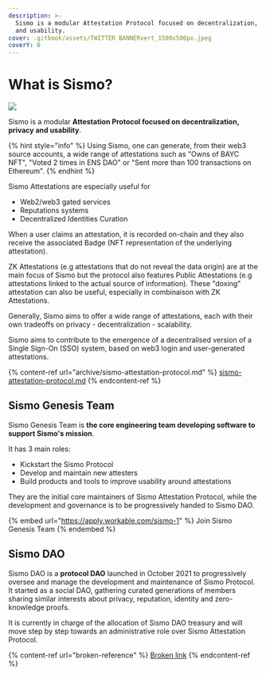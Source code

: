 ```yaml
---
description: >-
  Sismo is a modular Attestation Protocol focused on decentralization, privacy
  and usability.
cover: .gitbook/assets/TWITTER BANNERvert_1500x500px.jpeg
coverY: 0
---
```


# What is Sismo?

![](<.gitbook/assets/1. MAIN LOGO+SISMO\_400x850.png>)

Sismo is a modular **Attestation Protocol focused on decentralization, privacy and usability**.&#x20;

{% hint style="info" %}
Using Sismo, one can generate, from their web3 source accounts, a wide range of attestations such as "Owns of BAYC NFT", "Voted 2 times in ENS DAO" or "Sent more than 100 transactions on Ethereum".
{% endhint %}

Sismo Attestations are especially useful for

* Web2/web3 gated services
* Reputations systems
* Decentralized Identities Curation

When a user claims an attestation, it is recorded on-chain and they also receive the associated Badge (NFT representation of the underlying attestation).

ZK Attestations (e.g attestations that do not reveal the data origin) are at the main focus of Sismo but the protocol also features Public Attestations (e.g attestations linked to the actual source of information). These "doxing" attestation can also be useful, especially in combinaison with ZK Attestations.&#x20;

Generally, Sismo aims to offer a wide range of attestations, each with their own tradeoffs on privacy - decentralization - scalability.&#x20;

Sismo aims to contribute to the emergence of a decentralised version of a Single Sign-On (SSO) system, based on web3 login and user-generated attestations.

{% content-ref url="archive/sismo-attestation-protocol.md" %}
[sismo-attestation-protocol.md](archive/sismo-attestation-protocol.md)
{% endcontent-ref %}

## Sismo Genesis Team

Sismo Genesis Team is **the core engineering team developing software to support Sismo's mission**.&#x20;

It has 3 main roles:

* Kickstart the Sismo Protocol
* Develop and maintain new attesters
* Build products and tools to improve usability around attestations

They are the initial core maintainers of Sismo Attestation Protocol, while the development and governance is to be progressively handed to Sismo DAO.

{% embed url="https://apply.workable.com/sismo-1" %}
Join Sismo Genesis Team
{% endembed %}

## Sismo DAO

Sismo DAO is a **protocol DAO** launched in October 2021 to progressively oversee and manage the development and maintenance of Sismo Protocol. It started as a social DAO, gathering curated generations of members sharing similar interests about privacy, reputation, identity and zero-knowledge proofs.&#x20;

It is currently in charge of the allocation of Sismo DAO treasury and will move step by step towards an administrative role over Sismo Attestation Protocol.

{% content-ref url="broken-reference" %}
[Broken link](broken-reference)
{% endcontent-ref %}

